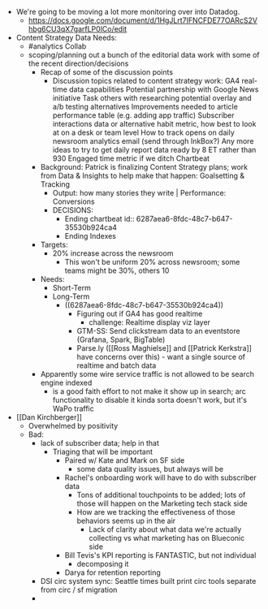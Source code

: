 - We're going to be moving a lot more monitoring over into Datadog.
	- https://docs.google.com/document/d/1HgJLrt7IFNCFDE77OARcS2Vhbg6CU3qX7garfLP0lCo/edit
- Content Strategy Data Needs:
	- #analytics Collab
	- scoping/planning out a bunch of the editorial data work with some of the recent direction/decisions
		- Recap of some of the discussion points
			- Discussion topics related to content strategy work:
			  GA4 real-time data capabilities
			  Potential partnership with Google News initiative
			  Task others with researching potential overlay and a/b testing alternatives
			  Improvements needed to article performance table (e.g. adding app traffic)
			  Subscriber interactions data or alternative habit metric, how best to look at on a desk or team level
			  How to track opens on daily newsroom analytics email (send through InkBox?)
			  Any more ideas to try to get daily report data ready by 8 ET rather than 930
			  Engaged time metric if we ditch Chartbeat
		- Background: Patrick is finalizing Content Strategy plans; work from Data & Insights to help make that happen: Goalsetting & Tracking
			- Output: how many stories they write | Performance: Conversions
			- DECISIONS:
				- Ending chartbeat
				  id:: 6287aea6-8fdc-48c7-b647-35530b924ca4
				- Ending Indexes
		- Targets:
			- 20% increase across the newsroom
				- This won't be uniform 20% across newsroom; some teams might be 30%, others 10
		- Needs:
			- Short-Term
			- Long-Term
				- ((6287aea6-8fdc-48c7-b647-35530b924ca4))
					- Figuring out if GA4 has good realtime
						- challenge: Realtime display viz layer
					- GTM-SS: Send clickstream data to an eventstore (Grafana, Spark, BigTable)
					- Parse.ly ([[Ross Maghielse]] and [[Patrick Kerkstra]] have concerns over this) - want a single source of realtime and batch data
		- Apparently some wire service traffic is not allowed to be search engine indexed
			- is a good faith effort to not make it show up in search; arc functionality to disable it kinda sorta doesn't work, but it's WaPo traffic
- [[Dan Kirchberger]]
	- Overwhelmed by positivity
	- Bad:
		- lack of subscriber data; help in that
			- Triaging that will be important
				- Paired w/ Kate and Mark on SF side
					- some data quality issues, but always will be
				- Rachel's onboarding work will have to do with subscriber data
					- Tons of additional touchpoints to be added; lots of those will happen on the Marketing tech stack side
					- How are we tracking the effectiveness of those behaviors seems up in the air
						- Lack of clarity about what data we're actually collecting vs what marketing has on Blueconic side
				- Bill Tevis's KPI reporting is FANTASTIC, but not individual
					- decomposing it
				- Darya for retention reporting
		- DSI circ system sync: Seattle times built print circ tools separate from circ / sf migration
		-